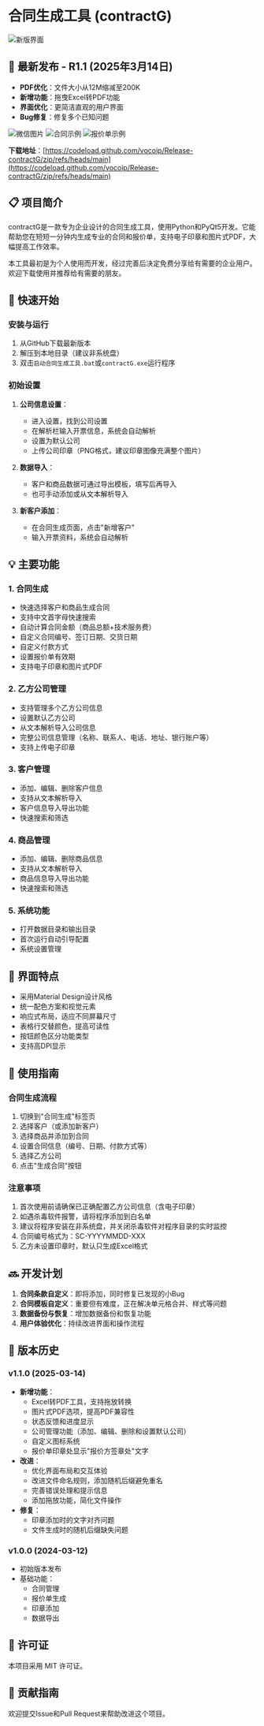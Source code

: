 # 合同生成工具 (contractG)

![新版界面](https://github.com/user-attachments/assets/0e2f1a21-181e-46bf-9e40-b8937e33387e)

## 📢 最新发布 - R1.1 (2025年3月14日)

- **PDF优化**：文件大小从12M缩减至200K
- **新增功能**：拖曳Excel转PDF功能
- **界面优化**：更简洁直观的用户界面
- **Bug修复**：修复多个已知问题

![微信图片](https://github.com/user-attachments/assets/e6dee3d5-e840-4db0-990d-0ba4ee5fa4d4)
![合同示例](https://github.com/user-attachments/assets/d1d2dbd2-2249-4083-bec0-92c375d1fb22)
![报价单示例](https://github.com/user-attachments/assets/201d477b-e6bd-4ab3-87b4-6ad492b526a0)

**下载地址**：[https://codeload.github.com/vocoip/Release-contractG/zip/refs/heads/main](https://codeload.github.com/vocoip/Release-contractG/zip/refs/heads/main)

## 📋 项目简介

contractG是一款专为企业设计的合同生成工具，使用Python和PyQt5开发。它能帮助您在短短一分钟内生成专业的合同和报价单，支持电子印章和图片式PDF，大幅提高工作效率。

本工具最初是为个人使用而开发，经过完善后决定免费分享给有需要的企业用户。欢迎下载使用并推荐给有需要的朋友。


## 🚀 快速开始

### 安装与运行

1. 从GitHub下载最新版本
2. 解压到本地目录（建议非系统盘）
3. 双击`启动合同生成工具.bat`或`contractG.exe`运行程序

### 初始设置

1. **公司信息设置**：
   - 进入设置，找到公司设置
   - 在解析栏输入开票信息，系统会自动解析
   - 设置为默认公司
   - 上传公司印章（PNG格式，建议印章图像充满整个图片）

2. **数据导入**：
   - 客户和商品数据可通过导出模板，填写后再导入
   - 也可手动添加或从文本解析导入

3. **新客户添加**：
   - 在合同生成页面，点击"新增客户"
   - 输入开票资料，系统会自动解析

## 💡 主要功能

### 1. 合同生成

- 快速选择客户和商品生成合同
- 支持中文首字母快速搜索
- 自动计算合同金额（商品总额+技术服务费）
- 自定义合同编号、签订日期、交货日期
- 自定义付款方式
- 设置报价单有效期
- 支持电子印章和图片式PDF

### 2. 乙方公司管理

- 支持管理多个乙方公司信息
- 设置默认乙方公司
- 从文本解析导入公司信息
- 完整公司信息管理（名称、联系人、电话、地址、银行账户等）
- 支持上传电子印章

### 3. 客户管理

- 添加、编辑、删除客户信息
- 支持从文本解析导入
- 客户信息导入导出功能
- 快速搜索和筛选

### 4. 商品管理

- 添加、编辑、删除商品信息
- 支持从文本解析导入
- 商品信息导入导出功能
- 快速搜索和筛选

### 5. 系统功能

- 打开数据目录和输出目录
- 首次运行自动引导配置
- 系统设置管理

## 🎨 界面特点

- 采用Material Design设计风格
- 统一配色方案和视觉元素
- 响应式布局，适应不同屏幕尺寸
- 表格行交替颜色，提高可读性
- 按钮颜色区分功能类型
- 支持高DPI显示

## 📝 使用指南

### 合同生成流程

1. 切换到"合同生成"标签页
2. 选择客户（或添加新客户）
3. 选择商品并添加到合同
4. 设置合同信息（编号、日期、付款方式等）
5. 选择乙方公司
6. 点击"生成合同"按钮

### 注意事项

1. 首次使用前请确保已正确配置乙方公司信息（含电子印章）
2. 如遇杀毒软件报警，请将程序添加到白名单
3. 建议将程序安装在非系统盘，并关闭杀毒软件对程序目录的实时监控
4. 合同编号格式为：SC-YYYYMMDD-XXX
5. 乙方未设置印章时，默认只生成Excel格式

## 🔜 开发计划

1. **合同条款自定义**：即将添加，同时修复已发现的小Bug
2. **合同模板自定义**：重要但有难度，正在解决单元格合并、样式等问题
3. **数据备份与恢复**：增加数据备份和恢复功能
4. **用户体验优化**：持续改进界面和操作流程

## 📜 版本历史

### v1.1.0 (2025-03-14)
- **新增功能**：
  - Excel转PDF工具，支持拖放转换
  - 图片式PDF选项，提高PDF兼容性
  - 状态反馈和进度显示
  - 公司管理功能（添加、编辑、删除和设置默认公司）
  - 自定义图标系统
  - 报价单印章处显示"报价方签章处"文字
- **改进**：
  - 优化界面布局和交互体验
  - 改进文件命名规则，添加随机后缀避免重名
  - 完善错误处理和提示信息
  - 添加拖放功能，简化文件操作
- **修复**：
  - 印章添加时的文字对齐问题
  - 文件生成时的随机后缀缺失问题

### v1.0.0 (2024-03-12)
- 初始版本发布
- 基础功能：
  - 合同管理
  - 报价单生成
  - 印章添加
  - 数据导出

## 📄 许可证

本项目采用 MIT 许可证。

## 🤝 贡献指南

欢迎提交Issue和Pull Request来帮助改进这个项目。
